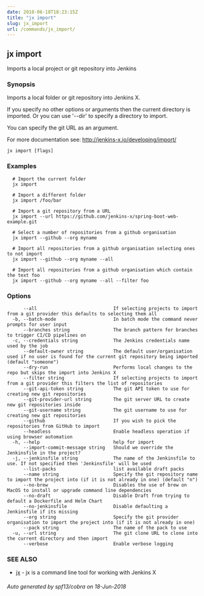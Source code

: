 ```yaml
---
date: 2018-06-18T18:23:15Z
title: "jx import"
slug: jx_import
url: /commands/jx_import/
---
```

## jx import

Imports a local project or git repository into Jenkins

### Synopsis

Imports a local folder or git repository into Jenkins X. 

If you specify no other options or arguments then the current directory is imported. Or you can use '--dir' to specify a directory to import. 

You can specify the git URL as an argument. 

For more documentation see: http://jenkins-x.io/developing/import/

```
jx import [flags]
```

### Examples

```
  # Import the current folder
  jx import
  
  # Import a different folder
  jx import /foo/bar
  
  # Import a git repository from a URL
  jx import --url https://github.com/jenkins-x/spring-boot-web-example.git
  
  # Select a number of repositories from a github organisation
  jx import --github --org myname
  
  # Import all repositories from a github organisation selecting ones to not import
  jx import --github --org myname --all
  
  # Import all repositories from a github organisation which contain the text foo
  jx import --github --org myname --all --filter foo
```

### Options

```
      --all                            If selecting projects to import from a git provider this defaults to selecting them all
  -b, --batch-mode                     In batch mode the command never prompts for user input
      --branches string                The branch pattern for branches to trigger CI/CD pipelines on
  -c, --credentials string             The Jenkins credentials name used by the job
      --default-owner string           The default user/organisation used if no user is found for the current git repository being imported (default "someone")
      --dry-run                        Performs local changes to the repo but skips the import into Jenkins X
      --filter string                  If selecting projects to import from a git provider this filters the list of repositories
      --git-api-token string           The git API token to use for creating new git repositories
      --git-provider-url string        The git server URL to create new git repositories inside
      --git-username string            The git username to use for creating new git repositories
      --github                         If you wish to pick the repositories from GitHub to import
      --headless                       Enable headless operation if using browser automation
  -h, --help                           help for import
      --import-commit-message string   Should we override the Jenkinsfile in the project?
  -j, --jenkinsfile string             The name of the Jenkinsfile to use. If not specified then 'Jenkinsfile' will be used
      --list-packs                     list available draft packs
      --name string                    Specify the git repository name to import the project into (if it is not already in one) (default "n")
      --no-brew                        Disables the use of brew on MacOS to install or upgrade command line dependencies
      --no-draft                       Disable Draft from trying to default a Dockerfile and Helm Chart
      --no-jenkinsfile                 Disable defaulting a Jenkinsfile if its missing
      --org string                     Specify the git provider organisation to import the project into (if it is not already in one)
      --pack string                    The name of the pack to use
  -u, --url string                     The git clone URL to clone into the current directory and then import
      --verbose                        Enable verbose logging
```

### SEE ALSO

* [jx](/commands/jx/)	 - jx is a command line tool for working with Jenkins X

###### Auto generated by spf13/cobra on 18-Jun-2018
